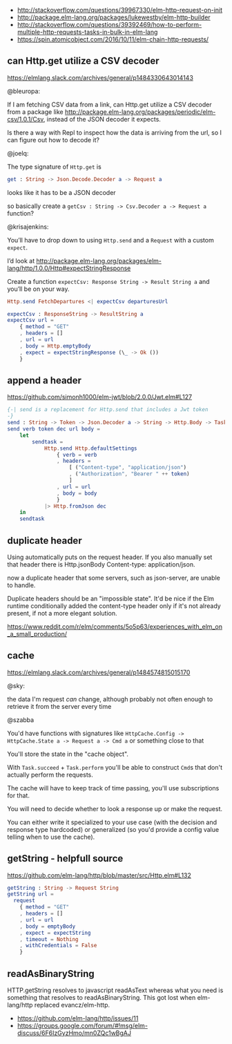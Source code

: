 - http://stackoverflow.com/questions/39967330/elm-http-request-on-init
- http://package.elm-lang.org/packages/lukewestby/elm-http-builder
- http://stackoverflow.com/questions/39392469/how-to-perform-multiple-http-requests-tasks-in-bulk-in-elm-lang
- https://spin.atomicobject.com/2016/10/11/elm-chain-http-requests/

## can Http.get utilize a CSV decoder

https://elmlang.slack.com/archives/general/p1484330643014143

@bleuropa:

If I am fetching CSV data from a link, can Http.get utilize a CSV decoder from a package like http://package.elm-lang.org/packages/periodic/elm-csv/1.0.1/Csv, instead of the JSON decoder it expects.

Is there a way with Repl to inspect how the data is arriving from the url, so I can figure out how to decode it?

@joelq:

The type signature of `Http.get` is

```elm
get : String -> Json.Decode.Decoder a -> Request a
```

looks like it has to be a JSON decoder

so basically create a `getCsv : String -> Csv.Decoder a -> Request a` function?

@krisajenkins:

You’ll have to drop down to using `Http.send` and a `Request` with a custom `expect`.

I’d look at http://package.elm-lang.org/packages/elm-lang/http/1.0.0/Http#expectStringResponse

Create a function `expectCsv: Response String -> Result String a` and you’ll be on your way.

```elm
Http.send FetchDepartures <| expectCsv departuresUrl

expectCsv : ResponseString -> ResultString a
expectCsv url =
    { method = "GET"
    , headers = []
    , url = url
    , body = Http.emptyBody
    , expect = expectStringResponse (\_ -> Ok ())
    }
```

## append a header

https://github.com/simonh1000/elm-jwt/blob/2.0.0/Jwt.elm#L127

```elm
{-| send is a replacement for Http.send that includes a Jwt token
-}
send : String -> Token -> Json.Decoder a -> String -> Http.Body -> Task Http.Error a
send verb token dec url body =
    let
        sendtask =
            Http.send Http.defaultSettings
                { verb = verb
                , headers =
                    [ ("Content-type", "application/json")
                    , ("Authorization", "Bearer " ++ token)
                    ]
                , url = url
                , body = body
                }
            |> Http.fromJson dec
    in
    sendtask
```


## duplicate header

Using automatically puts on the request header. If you also manually set that header there is Http.jsonBody Content-type: application/json.

now a duplicate header that some servers, such as json-server, are unable to handle.

Duplicate headers should be an "impossible state". It'd be nice if the Elm runtime conditionally added the content-type header only if it's not already present, if not a more elegant solution.

https://www.reddit.com/r/elm/comments/5o5p63/experiences_with_elm_on_a_small_production/

## cache

https://elmlang.slack.com/archives/general/p1484574815015170

@sky:

the data I'm request _can_  change, although probably not often enough to retrieve it from the server every time

@szabba

You'd have functions with signatures like `HttpCache.Config -> HttpCache.State a -> Request a -> Cmd a` or something close to that

You'll store the state in the "cache object".

With `Task.succeed` + `Task.perform` you'll be able to construct `Cmd`s that don't actually perform the requests.

The cache will have to keep track of time passing, you'll use subscriptions for that.

You will need to decide whether to look a response up or make the request.

You can either write it specialized to your use case (with the decision and response type hardcoded) or generalized (so you'd provide a config value telling when to use the cache).

## getString - helpfull source

https://github.com/elm-lang/http/blob/master/src/Http.elm#L132

```elm
getString : String -> Request String
getString url =
  request
    { method = "GET"
    , headers = []
    , url = url
    , body = emptyBody
    , expect = expectString
    , timeout = Nothing
    , withCredentials = False
    }
```

## readAsBinaryString

HTTP.getString resolves to javascript readAsText whereas what you need is something that resolves to readAsBinaryString.  This got lost when elm-lang/http replaced evancz/elm-http.

- https://github.com/elm-lang/http/issues/11
- https://groups.google.com/forum/#!msg/elm-discuss/6F6IzGyzHmo/mn0ZQc1wBgAJ
